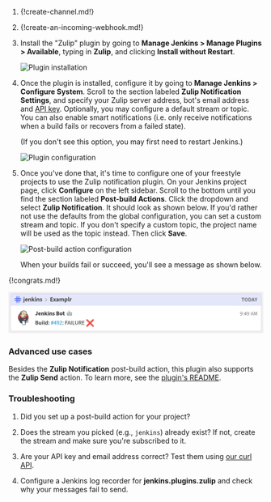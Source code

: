1. {!create-channel.md!}

1. {!create-an-incoming-webhook.md!}

1. Install the "Zulip" plugin by going to
   **Manage Jenkins > Manage Plugins > Available**,
   typing in **Zulip**, and clicking **Install without Restart**.

      ![Plugin installation](/static/images/integrations/jenkins/001.png)

1. Once the plugin is installed, configure it by going to
   **Manage Jenkins > Configure System**. Scroll to the section
   labeled **Zulip Notification Settings**, and specify your
   Zulip server address, bot's email address and
   [API key](/api/api-keys#get-a-bots-api-key).
   Optionally, you may configure a default stream or topic. You can also enable
   smart notifications (i.e. only receive notifications when a build fails or
   recovers from a failed state).

      (If you don't see this option, you may first need to restart
      Jenkins.)

      ![Plugin configuration](/static/images/integrations/jenkins/002.png)

1. Once you've done that, it's time to configure one of your
   freestyle projects to use the Zulip notification plugin. On your
   Jenkins project page, click **Configure** on the left sidebar. Scroll to
   the bottom until you find the section labeled **Post-build
   Actions**. Click the dropdown and select **Zulip Notification**.
   It should look as shown below. If you'd rather not use the defaults from
   the global configuration, you can set a custom stream and topic.
   If you don't specify a custom topic, the project name will be used as the
   topic instead. Then click **Save**.

    ![Post-build action configuration](/static/images/integrations/jenkins/003.png)

    When your builds fail or succeed, you'll see a message as shown below.

{!congrats.md!}

![Jenkins bot message](/static/images/integrations/jenkins/004.png)

### Advanced use cases

Besides the **Zulip Notification** post-build action, this plugin
also supports the **Zulip Send** action.
To learn more, see the [plugin's README](https://github.com/jenkinsci/zulip-plugin).

### Troubleshooting

1. Did you set up a post-build action for your project?

1. Does the stream you picked (e.g., `jenkins`) already exist?
   If not, create the stream and make sure you're subscribed to it.

1. Are your API key and email address correct? Test them
   using [our curl API](/api/).

1. Configure a Jenkins log recorder for **jenkins.plugins.zulip**
   and check why your messages fail to send.
